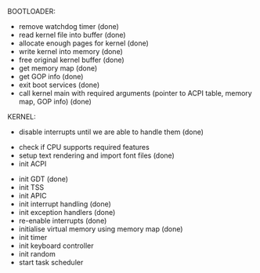 BOOTLOADER:
* remove watchdog timer (done)
* read kernel file into buffer (done)
* allocate enough pages for kernel (done)
* write kernel into memory (done)
* free original kernel buffer (done)
* get memory map (done)
* get GOP info (done)
* exit boot services (done)
* call kernel main with required arguments (pointer to ACPI table, memory map, GOP info) (done)

KERNEL:
* disable interrupts until we are able to handle them (done)
- check if CPU supports required features
- setup text rendering and import font files (done)
- init ACPI
* init GDT (done)
* init TSS
* init APIC
* init interrupt handling (done)
* init exception handlers (done)
* re-enable interrupts (done)
* initialise virtual memory using memory map (done)
* init timer
* init keyboard controller
* init random
* start task scheduler
